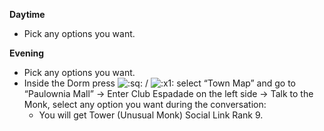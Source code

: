 **Daytime**

- Pick any options you want.

**Evening**

- Pick any options you want.
- Inside the Dorm press ![:sq:](/assets/square.png) / ![:x1:](/assets/x1.png) select “Town Map” and go to “Paulownia Mall” -> Enter Club Espadade on the left side -> Talk to the Monk, select any option you want during the conversation:
  - You will get Tower (Unusual Monk) Social Link Rank 9.
